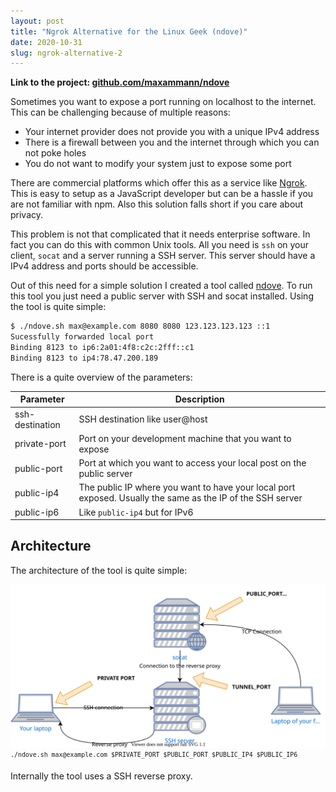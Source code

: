 ```yaml
---
layout: post
title: "Ngrok Alternative for the Linux Geek (ndove)"
date: 2020-10-31
slug: ngrok-alternative-2
---
```


**Link to the project: [github.com/maxammann/ndove](https://github.com/maxammann/ndove)**

Sometimes you want to expose a port running on localhost to the internet. This can be challenging because of multiple reasons:

* Your internet provider does not provide you with a unique IPv4 address
* There is a firewall between you and the internet through which you can not poke holes
* You do not want to modify your system just to expose some port

There are commercial platforms which offer this as a service like [Ngrok](https://ngrok.com/). This
is easy to setup as a JavaScript developer but can be a hassle if you are not familiar with npm.
Also this solution falls short if you care about privacy.

This problem is not that complicated that it needs enterprise software. In fact you can do this with
common Unix tools. All you need is `ssh` on your client, `socat` and a server running a SSH server. This server should have a IPv4 address and ports should be accessible.

Out of this need for a simple solution I created a tool called [ndove](https://github.com/maxammann/ndove). To run this tool you just need a public server with SSH and socat installed.
Using the tool is quite simple:

```txt
$ ./ndove.sh max@example.com 8080 8080 123.123.123.123 ::1
Sucessfully forwarded local port
Binding 8123 to ip6:2a01:4f8:c2c:2fff::c1
Binding 8123 to ip4:78.47.200.189
```

There is a quite overview of the parameters:

|Parameter|Description|
|---|---|
|ssh-destination|SSH destination like user@host|
|private-port|Port on your development machine that you want to expose|
|public-port|Port at which you want to access your local post on the public server|
|public-ip4|The public IP where you want to have your local port exposed. Usually the same as the IP of the SSH server|
|public-ip6|Like `public-ip4` but for IPv6|

## Architecture

The architecture of the tool is quite simple:

![Architecture overview](./topology.drawio.svg)
<sup>`./ndove.sh max@example.com $PRIVATE_PORT $PUBLIC_PORT $PUBLIC_IP4 $PUBLIC_IP6`</sup>

Internally the tool uses a SSH reverse proxy.